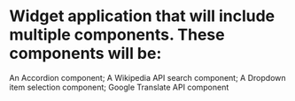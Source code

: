 # Widget application that will include multiple components. These components will be:
An Accordion component;
A Wikipedia API search component;
A Dropdown item selection component;
Google Translate API component
